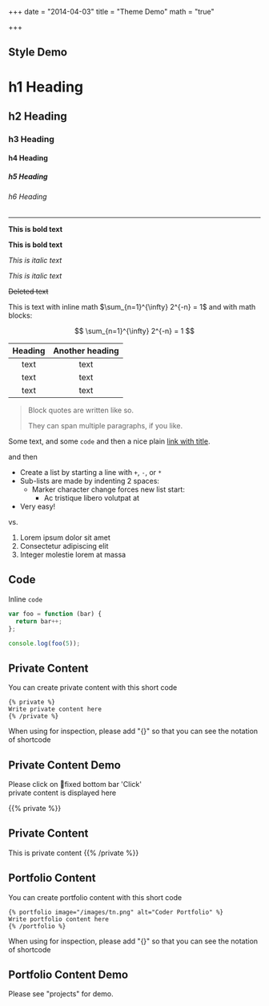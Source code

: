 +++
date = "2014-04-03"
title = "Theme Demo"
math = "true"

+++

## Style Demo

# h1 Heading
## h2 Heading
### h3 Heading
#### h4 Heading
##### h5 Heading
###### h6 Heading


---

**This is bold text**

__This is bold text__

*This is italic text*

_This is italic text_

~~Deleted text~~

This is text with inline math $\sum_{n=1}^{\infty} 2^{-n} = 1$ and with math blocks:

$$
\sum_{n=1}^{\infty} 2^{-n} = 1
$$

| Heading | Another heading |
| :----:  | :-------------: |
|  text   |      text       |
|  text   |      text       |
|  text   |      text       |

> Block quotes are
> written like so.
>
> They can span multiple paragraphs,
> if you like.

Some text, and some `code` and then a nice plain [link with title](https://github.com/davidhampgonsalves/davidhampgonsalves.com-hugo "title text!").

and then

+ Create a list by starting a line with `+`, `-`, or `*`
+ Sub-lists are made by indenting 2 spaces:
  - Marker character change forces new list start:
    * Ac tristique libero volutpat at
+ Very easy!

vs.

1. Lorem ipsum dolor sit amet
2. Consectetur adipiscing elit
3. Integer molestie lorem at massa

## Code

Inline `code`

``` js
var foo = function (bar) {
  return bar++;
};

console.log(foo(5));
```

## Private Content  

You can create private content with this short code  

```
{% private %}  
Write private content here  
{% /private %}  
```

When using for inspection, please add "{}" so that you can see the notation of shortcode

## Private Content Demo

Please click on fixed bottom bar 'Click'  
private content is displayed here  

{{% private %}}  
## Private Content
This is private content
{{% /private %}}  

## Portfolio Content

You can create portfolio content with this short code  

```
{% portfolio image="/images/tn.png" alt="Coder Portfolio" %}  
Write portfolio content here  
{% /portfolio %}  
```

When using for inspection, please add "{}" so that you can see the notation of shortcode

## Portfolio Content Demo

Please see "projects" for demo.  